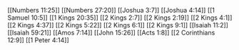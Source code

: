 [[Numbers 11:25]]
[[Numbers 27:20]]
[[Joshua 3:7]]
[[Joshua 4:14]]
[[1 Samuel 10:5]]
[[1 Kings 20:35]]
[[2 Kings 2:7]]
[[2 Kings 2:19]]
[[2 Kings 4:1]]
[[2 Kings 4:37]]
[[2 Kings 5:22]]
[[2 Kings 6:1]]
[[2 Kings 9:1]]
[[Isaiah 11:2]]
[[Isaiah 59:21]]
[[Amos 7:14]]
[[John 15:26]]
[[Acts 1:8]]
[[2 Corinthians 12:9]]
[[1 Peter 4:14]]

